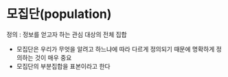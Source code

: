 # 모집단(population)
정의 : 정보를 얻고자 하는 관심 대상의 전체 집합

- 모집단은 우리가 무엇을 알려고 하느냐에 따라 다르게 정의되기 때문에 명확하게 정의하는 것이 매우 중요
- 모집단의 부분집합을 표본이라고 한다
